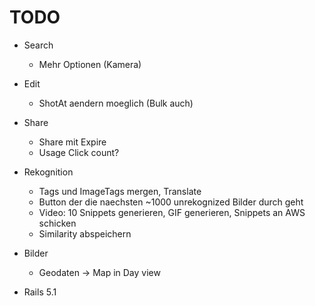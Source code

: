 # TODO

* Search
  * Mehr Optionen (Kamera)

* Edit
  * ShotAt aendern moeglich (Bulk auch)

* Share
  * Share mit Expire
  * Usage Click count?

* Rekognition
  * Tags und ImageTags mergen, Translate
  * Button der die naechsten ~1000 unrekognized Bilder durch geht
  * Video: 10 Snippets generieren, GIF generieren, Snippets an AWS schicken
  * Similarity abspeichern

* Bilder
  * Geodaten -> Map in Day view

* Rails 5.1
